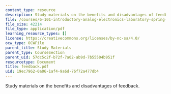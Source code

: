 ```yaml
---
content_type: resource
description: Study materials on the benefits and disadvantages of feedback.
file: /courses/6-101-introductory-analog-electronics-laboratory-spring-2007/19ec79620a061af49a6d76f72a477db4_feedback.pdf
file_size: 42214
file_type: application/pdf
learning_resource_types: []
license: https://creativecommons.org/licenses/by-nc-sa/4.0/
ocw_type: OCWFile
parent_title: Study Materials
parent_type: CourseSection
parent_uid: 57dc5c2f-b72f-7a02-ab9d-7b55504b951f
resourcetype: Document
title: feedback.pdf
uid: 19ec7962-0a06-1af4-9a6d-76f72a477db4
---
```

Study materials on the benefits and disadvantages of feedback.